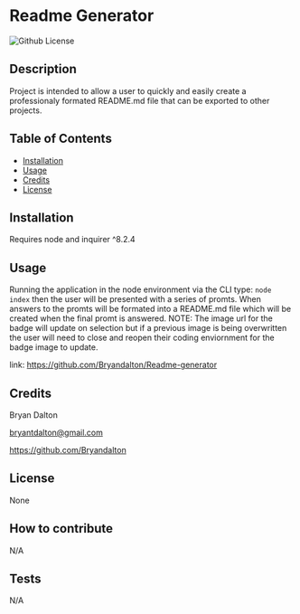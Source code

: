 
# Readme Generator

![Github License](https://img.shields.io/badge/license-None-blue.svg)

## Description

  Project is intended to allow a user to quickly and easily create a professionaly formated README.md file that can be exported to other projects.

## Table of Contents
    
  - [Installation](#installation)
  - [Usage](#usage)
  - [Credits](#credits)
  - [License](#license)

## Installation

  Requires node and inquirer ^8.2.4

## Usage

  Running the application in the node environment via the CLI type: ```node index``` then the user will be presented with a series of promts. When answers to the promts will be formated into a README.md file which will be created when the final promt is answered. NOTE: The image url for the badge will update on selection but if a previous image is being overwritten the user will need to close and reopen their coding enviornment for the badge image to update.
  
  link: https://github.com/Bryandalton/Readme-generator

## Credits

  Bryan Dalton
  
  bryantdalton@gmail.com
  
  https://github.com/Bryandalton

## License

  None
        
## How to contribute
    
  N/A
        
## Tests
        
  N/A
